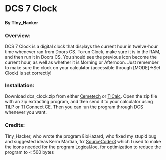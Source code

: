 # DCS 7 Clock
#### By TIny_Hacker

### Overview:
DCS 7 Clock is a digital clock that displays the current hour in twelve-hour time whenever ran from Doors CS.
To run Clock, make sure it is in the RAM, and then run it in Doors CS. You should see the previous icon become
the current hour, as well as whether it is Morning or Afternoon. Just remember to make sure the clock on your calculator
(accessible through [MODE]->Set Clock) is set correctly!

### Installation:
Download dcs_clock.zip from either [Cemetech](https://www.cemetech.net/downloads/files/2037/x2133) or [TICalc](https://www.ticalc.org/archives/files/fileinfo/475/47523.html). Open the zip file with an zip extracting program, and then send it to your calculator using
[TiLP](https://www.ticalc.org/archives/files/fileinfo/374/37481.html) or [TI Connect CE](https://education.ti.com/en/products/computer-software/ti-connect-ce-sw). Then you can run the program through DCS whenever you want.

### Credits:
TIny_Hacker, who wrote the program
BioHazard, who fixed my stupid bug and suggested ideas
Kerm Martian, for [SourceCoder3](www.cemetech.net/sc) which I used to make the icons needed for the program
LogicalJoe, for optimization to reduce the program to < 500 bytes
